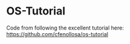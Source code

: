# OS-Tutorial

Code from following the excellent tutorial here: https://github.com/cfenollosa/os-tutorial
